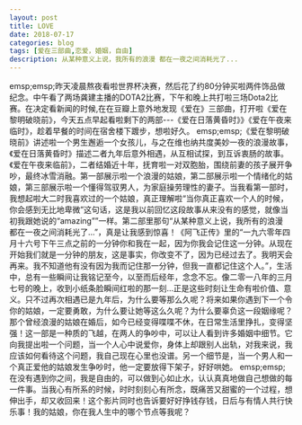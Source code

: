 ```yaml
---
layout: post
title: LOVE
date: 2018-07-17
categories: blog
tags: [爱在三部曲,恋爱，婚姻，自由]
description: 从某种意义上说，我所有的浪漫 都在一夜之间消耗光了...
---
```



emsp;emsp;昨天凌晨熬夜看啦世界杯决赛，然后花了约80分钟买啦两件饰品做纪念。中午看了两场龚建主播的DOTA2比赛，下午和晚上共打啦三场Dota2比赛。在决定看新闻的时候,在在豆瓣上意外地发现《爱在》三部曲，打开啦《爱在黎明破晓前》，今天五点早起看啦剩下的两部---《爱在日落黄昏时》》《爱在午夜来临时》，趁着早餐的时间在宿舍楼下踱步，想啦好久。
emsp;emsp;《爱在黎明破晓前》讲述啦一个男生邂逅一个女孩儿，与之在维也纳共度美妙一夜的浪漫故事，《爱在日落黄昏时》描述二者九年后意外相遇，从互相试探，到互诉衷肠的故事。《爱在午夜来临前》，二者结婚近十年，抚育啦一对双胞胎，围绕前妻的孩子展开争吵，最终冰雪消融。第一部展示啦一个浪漫的姑娘，第二部展示啦一个情绪化的姑娘，第三部展示啦一个懂得驾驭男人，为家庭操劳理性的妻子。当我看第一部时，我想起啦大二时我喜欢过的一个姑娘，真正理解啦“当你真正喜欢一个人的时候，你会感到无比地卑微”这句话，这是我以前回忆这段故事从来没有的感觉，就像当初我跟她说的“amazing””一样。第二部里那句“从某种意义上说，我所有的浪漫 都在一夜之间消耗光了...”，真是让我感到惊喜！《阿飞正传》里的“一九六零年四月十六号下午三点之前的一分钟你和我在一起，因为你我会记住这一分钟。从现在开始我们就是一分钟的朋友，这是事实，你改变不了，因为已经过去了。我明天会再来。我不知道他有没有因为我而记住那一分钟，但我一直都记住这个人。”，生活中，总有一些瞬间让我铭记至今，以至而后经年，念念不忘。像二零一八年的三月七号的晚上，收到小纸条脸瞬间红啦的那一刻...正是这些时刻让生命有啦价值、意义。只不过再次相遇已是九年后，为什么要等那么久呢？将来如果你遇到下一个令你的姑娘，一定要勇敢，为什么要让她等这么久呢？为什么要辜负这一段姻缘呢？那个曾经浪漫的姑娘在婚后，如今已经变得喋喋不休，在日常生活里挣扎，变得坚强！这一部是一种质的飞越，在两人的争吵中，可以让人看到许多婚姻中细节。它向我提出啦一个问题，当一个人心中说爱你，身体上却跟别人出轨，对我来说，我应该如何看待这个问题，我自己现在心里也没谱。另一个细节是，当一个男人和一个真正爱他的姑娘发生争吵时，他一定要放得下架子，好好哄她。
emsp;emsp;在没有遇到你之间，我是自由的，可以做到心如止水，认认真真地做自己想做的每一件事。当我心有所系的时候，时时刻刻心有所念，既痛苦又甜蜜的一个过程，想伸出手，却又收回来！这个影片同时也告诉要好好挣钱存钱，日后与有情人共行快乐事！我的姑娘，你在我人生中的哪个节点等我呢？
